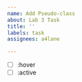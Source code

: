 ```yaml
---
name: Add Pseudo-class
about: Lab 3 Task
title: ''
labels: task
assignees: a4lane

---
```


- [ ] :hover
- [ ] :active

